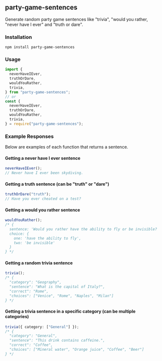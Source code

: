 ## party-game-sentences

Generate random party game sentences like "trivia", "would you rather, "never have I ever" and "truth or dare".

### Installation

```
npm install party-game-sentences
```

### Usage

```ts
import {
  neverHaveIEver,
  truthOrDare,
  wouldYouRather,
  trivia,
} from "party-game-sentences";
// or
const {
  neverHaveIEver,
  truthOrDare,
  wouldYouRather,
  trivia,
} = require("party-game-sentences");
```

### Example Responses

Below are examples of each function that returns a sentence.

#### Getting a never have I ever sentence

```ts
neverHaveIEver();
// Never have I ever been skydiving.
```

#### Getting a truth sentence (can be "truth" or "dare")

```ts
truthOrDare("truth");
// Have you ever cheated on a test?
```

#### Getting a would you rather sentence

```ts
wouldYouRather();
/* {
  sentence: 'Would you rather have the ability to fly or be invisible?',
  choice: {
    one: 'have the ability to fly',
    two: 'be invisible'
  }
} */
```

#### Getting a random trivia sentence

```ts
trivia();
/* {
  "category": "Geography",
  "sentence": "What is the capital of Italy?",
  "correct": "Rome",
  "choices": ["Venice", "Rome", "Naples", "Milan"]
} */
```

#### Getting a trivia sentence in a specific category (can be multiple categories)

```ts
trivia({ category: ["General"] });
/* {
  "category": "General",
  "sentence": "This drink contains caffeine.",
  "correct": "Coffee",
  "choices": ["Mineral water", "Orange juice", "Coffee", "Beer"]
} */
```
